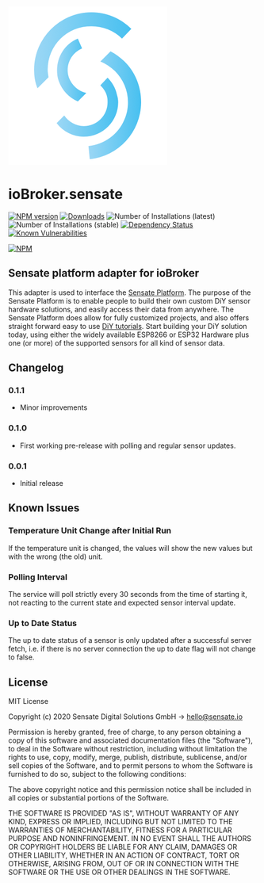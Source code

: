 ![Logo](admin/sensate.png)
# ioBroker.sensate

[![NPM version](http://img.shields.io/npm/v/iobroker.sensate.svg)](https://www.npmjs.com/package/iobroker.sensate)
[![Downloads](https://img.shields.io/npm/dm/iobroker.sensate.svg)](https://www.npmjs.com/package/iobroker.sensate)
![Number of Installations (latest)](http://iobroker.live/badges/sensate-installed.svg)
![Number of Installations (stable)](http://iobroker.live/badges/sensate-stable.svg)
[![Dependency Status](https://img.shields.io/david/sensate-io/iobroker.sensate.svg)](https://david-dm.org/sensate-io/iobroker.sensate)
[![Known Vulnerabilities](https://snyk.io/test/github/sensate-io/ioBroker.sensate/badge.svg)](https://snyk.io/test/github/sensate-io/ioBroker.sensate)

[![NPM](https://nodei.co/npm/iobroker.sensate.png?downloads=true)](https://nodei.co/npm/iobroker.sensate/)

## Sensate platform adapter for ioBroker

This adapter is used to interface the [Sensate Platform](https://www.sensate.io). The purpose of the Sensate Platform is
to enable people to build their own custom DiY sensor hardware solutions, and easily access their data from anywhere. The
Sensate Platform does allow for fully customized projects, and also offers straight forward easy to use [DiY tutorials](https://www.sensate.io/tutorials).
Start building your DiY solution today, using either the widely available ESP8266 or ESP32 Hardware plus one (or more) of the
supported sensors for all kind of sensor data.

## Changelog

### 0.1.1
* Minor improvements
### 0.1.0
* First working pre-release with polling and regular sensor updates.
### 0.0.1
* Initial release

## Known Issues

### Temperature Unit Change after Initial Run
If the temperature unit is changed, the values will show the new values but with the wrong (the old) unit.
### Polling Interval
The service will poll strictly every 30 seconds from the time of starting it, not reacting to the current state and expected sensor interval update.
### Up to Date Status
The up to date status of a sensor is only updated after a successful server fetch, i.e. if there is no server connection the up to date flag will not change to false.
## License
MIT License

Copyright (c) 2020 Sensate Digital Solutions GmbH -> [hello@sensate.io](mailto:hello@sensate.io)

Permission is hereby granted, free of charge, to any person obtaining a copy
of this software and associated documentation files (the "Software"), to deal
in the Software without restriction, including without limitation the rights
to use, copy, modify, merge, publish, distribute, sublicense, and/or sell
copies of the Software, and to permit persons to whom the Software is
furnished to do so, subject to the following conditions:

The above copyright notice and this permission notice shall be included in all
copies or substantial portions of the Software.

THE SOFTWARE IS PROVIDED "AS IS", WITHOUT WARRANTY OF ANY KIND, EXPRESS OR
IMPLIED, INCLUDING BUT NOT LIMITED TO THE WARRANTIES OF MERCHANTABILITY,
FITNESS FOR A PARTICULAR PURPOSE AND NONINFRINGEMENT. IN NO EVENT SHALL THE
AUTHORS OR COPYRIGHT HOLDERS BE LIABLE FOR ANY CLAIM, DAMAGES OR OTHER
LIABILITY, WHETHER IN AN ACTION OF CONTRACT, TORT OR OTHERWISE, ARISING FROM,
OUT OF OR IN CONNECTION WITH THE SOFTWARE OR THE USE OR OTHER DEALINGS IN THE
SOFTWARE.
